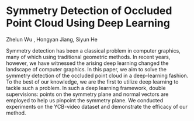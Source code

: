 # Symmetry Detection of Occluded Point Cloud Using Deep Learning
Zhelun Wu , Hongyan Jiang, Siyun He

Symmetry detection has been a classical problem in computer graphics, many of which using traditional geometric methods. In recent years, however, we have witnessed the arising deep learning changed the landscape of computer graphics. In this paper, we aim to solve the symmetry detection of the occluded point cloud in a deep-learning fashion. To the best of our knowledge, we are the first to utilize deep learning to tackle such a problem. In such a deep learning framework, double supervisions: points on the symmetry plane and normal vectors are employed to help us pinpoint the symmetry plane. We conducted experiments on the YCB-video dataset and demonstrate the efficacy of our method. 
